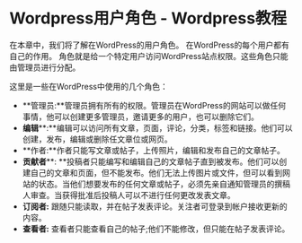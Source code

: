 # Wordpress用户角色 - Wordpress教程

在本章中，我们将了解在WordPress的用户角色。 在WordPress的每个用户都有自己的作用。 角色就是给一个特定用户访问WordPress站点权限。这些角色只能由管理员进行分配。

这里是一些在WordPress中使用的几个角色：

*   **管理员:**管理员拥有所有的权限。管理员在WordPress的网站可以做任何事情，他可以创建更多管理员，邀请更多的用户，也可以删除它们。
*   **编辑****:**编辑可以访问所有文章，页面，评论，分类，标签和链接。他们可以创建，发布，编辑或删除任文章位或网页。
*   **作者:**作者只能写文章或帖子，上传照片，编辑和发布自己的文章帖子。
*   **贡献者****: **投稿者只能编写和编辑自己的文章帖子直到被发布。他们可以创建自己的文章和页面，但不能发布。他们无法上传图片或文件，但可以看到网站的状态。当他们想要发布的任何文章或帖子，必须先亲自通知管理员的撰稿人审查。当获得批准后投稿人可以不进行任何更改发表文章。
*   **订阅者:** 跟随只能读取，并在帖子发表评论。关注者可登录到帐户接收更新的内容。
*   **查看者:** 查看者只能查看自己的帖子;他们不能修改，但只能在帖子发表评论。

 
